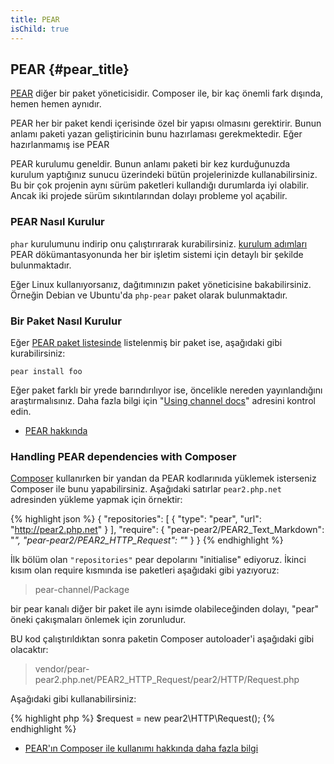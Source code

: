 ```yaml
---
title: PEAR
isChild: true
---
```


## PEAR {#pear_title}

[PEAR][1] diğer bir paket yöneticisidir. Composer ile, bir kaç önemli fark dışında, hemen hemen aynıdır.

PEAR her bir paket kendi içerisinde özel bir yapısı olmasını gerektirir. Bunun anlamı paketi yazan 
geliştiricinin bunu hazırlaması gerekmektedir. Eğer hazırlanmamış ise PEAR 

PEAR kurulumu geneldir. Bunun anlamı paketi bir kez kurduğunuzda kurulum yaptığınız sunucu üzerindeki 
bütün projelerinizde kullanabilirsiniz. Bu bir çok projenin aynı sürüm paketleri kullandığı durumlarda iyi 
olabilir. Ancak iki projede sürüm sıkıntılarından dolayı probleme yol açabilir. 

### PEAR Nasıl Kurulur

`phar` kurulumunu indirip onu çalıştırırarak kurabilirsiniz. [kurulum adımları][2] PEAR dökümantasyonunda 
her bir işletim sistemi için detaylı bir şekilde bulunmaktadır.

Eğer Linux kullanıyorsanız, dağıtımınızın paket yöneticisine bakabilirsiniz. Örneğin Debian ve Ubuntu'da 
``php-pear`` paket olarak bulunmaktadır.

### Bir Paket Nasıl Kurulur

Eğer [PEAR paket listesinde][3] listelenmiş bir paket ise, aşağıdaki gibi kurabilirsiniz:

    pear install foo
    
Eğer paket farklı bir yrede barındırılıyor ise, öncelikle nereden yayınlandığını araştırmalısınız. Daha fazla 
bilgi için "[Using channel docs][4]" adresini kontrol edin.

* [PEAR hakkında][1]

### Handling PEAR dependencies with Composer

[Composer][5] kullanırken bir yandan da PEAR kodlarınıda yüklemek isterseniz Composer ile bunu yapabilirsiniz. Aşağıdaki satırlar `pear2.php.net` adresinden yükleme yapmak için örnektir:

{% highlight json %}
{
    "repositories": [
        {
            "type": "pear",
            "url": "http://pear2.php.net"
        }
    ],
    "require": {
        "pear-pear2/PEAR2_Text_Markdown": "*",
        "pear-pear2/PEAR2_HTTP_Request": "*"
    }
}
{% endhighlight %}

İlk bölüm olan `"repositories"` pear depolarını "initialise" ediyoruz. İkinci kısım olan require kısmında ise paketleri aşağıdaki gibi yazıyoruz:

> pear-channel/Package

bir pear kanalı diğer bir paket ile aynı isimde olabileceğinden dolayı, "pear" öneki çakışmaları önlemek için zorunludur.

BU kod çalıştırıldıktan sonra paketin Composer autoloader'i aşağıdaki gibi olacaktır:

> vendor/pear-pear2.php.net/PEAR2_HTTP_Request/pear2/HTTP/Request.php

Aşağıdaki gibi kullanabilirsiniz:

{% highlight php %}
$request = new pear2\HTTP\Request();
{% endhighlight %}

* [PEAR'ın Composer ile kullanımı hakkında daha fazla bilgi][6]



[1]: http://pear.php.net/
[2]: http://pear.php.net/manual/tr/installation.getting.php
[3]: http://pear.php.net/packages.php
[4]: http://pear.php.net/manual/tr/guide.users.commandline.channels.php
[5]: /#composer_and_packagist
[6]: http://getcomposer.org/doc/05-repositories.md#pear
